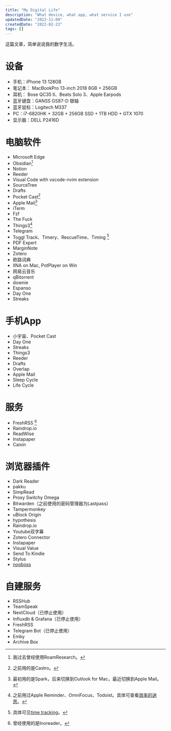 ```yaml
---
title: "My Digital Life"
description: "What device, what app, what service I use"
updatedDate: "2022-11-09"
createdDate: "2022-02-23"
tags: []
---
```


这篇文章，简单说说我的数字生活。

# 设备
- 手机：iPhone 13 128GB
- 笔记本： MacBookPro 13-inch 2018 8GB + 256GB
- 耳机： Bose QC35 II、Beats Solo 3、Apple Earpods
- 蓝牙键盘：GANSS GS87-D 银轴
- 蓝牙鼠标：Logitech M337
- PC：i7-6820HK + 32GB + 256GB SSD + 1TB HDD + GTX 1070
- 显示器：DELL P2416D

# 电脑软件
- Microsoft Edge
- Obsidian[^1]
- Notion
- Reeder
- Visual Code with vscode-nvim extension 
- SourceTree
- Drafts
- Pocket Cast[^2]
- Apple Mail[^3]
- iTerm
- Fzf
- The Fuck
- Things3[^4]
- Telegram
- Toggl Track、Timery、RescueTime、Timing [^5]
- PDF Expert
- MarginNote
- Zotero
- 欧路词典
- IINA on Mac, PotPlayer on Win
- 网易云音乐
- qBitorrent
- downie
- Espanso
- Day One
- Streaks

# 手机App
- 小宇宙、Pocket Cast
- Day One
- Streaks
- Things3
- Reeder
- Drafts
- Overlap
- Apple Mail
- Sleep Cycle
- Life Cycle

# 服务
- FreshRSS [^6]
- Raindrop.io
- ReadWise
- Instapaper
- Caixin

# 浏览器插件
- Dark Reader
- pakku
- SimpRead
- Proxy Switchy Omega
- Bitwarden（之前使用的密码管理器为Lastpass）
- Tampermonkey
- uBlock Origin
- hypothesis
- Raindrop.io
- Youtube双字幕
- Zotero Connector
- Instapaper
- Visual Value
- Send To Kindle
- Stylus
- [nooboss](https://ainoob.com/zh/project/nooboss)

# 自建服务
- RSSHub
- TeamSpeak
- NextCloud（已停止使用）
- Influxdb & Grafana（已停止使用）
- FreshRSS
- Telegram Bot（已停止使用）
- Emby
- Archive Box


[^1]: 我过去曾经使用RoamResearch。
[^2]: 之前用的是Castro。
[^3]: 最初用的是Spark，后来切换到Outlook for Mac，最近切换到Apple Mail。
[^4]:之前用过Apple Reminder、OmniFocus、Todoist。具体可查看[效率的迷思](thoughts-about-productivity)。
[^5]: 具体可见[time tracking](time-tracking)。
[^6]: 曾经使用的是Inoreader。
